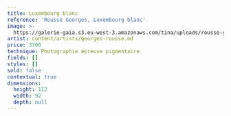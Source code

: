 ```yaml
---
title: Luxembourg blanc
reference: 'Rousse Georges, Luxembourg blanc'
image: >-
  https://galerie-gaia.s3.eu-west-3.amazonaws.com/tina/uploads/rousse-georges/luxembourg.jpg
artist: content/artists/georges-rousse.md
price: 3700
technique: Photographie épreuve pigmentaire
fields: []
styles: []
sold: false
contextual: true
dimensions:
  height: 112
  width: 92
  depth: null
---
```


